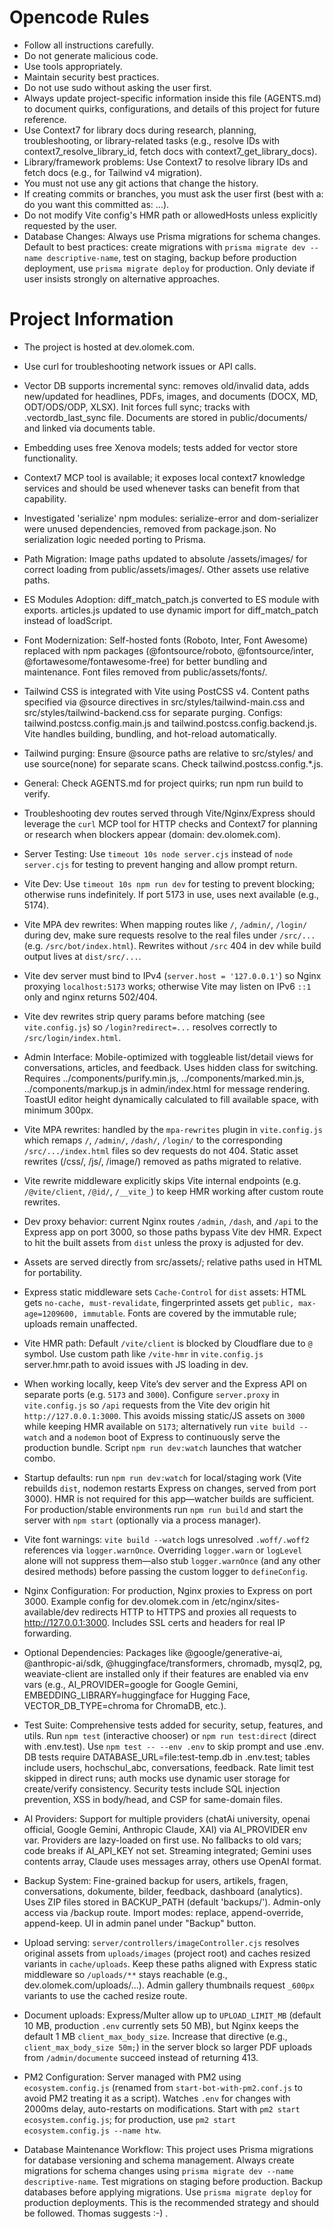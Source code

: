 # Opencode Rules

- Follow all instructions carefully.
- Do not generate malicious code.
- Use tools appropriately.
- Maintain security best practices.
- Do not use sudo without asking the user first.
- Always update project-specific information inside this file (AGENTS.md) to document quirks, configurations, and details of this project for future reference.
- Use Context7 for library docs during research, planning, troubleshooting, or library-related tasks (e.g., resolve IDs with context7_resolve_library_id, fetch docs with context7_get_library_docs).
- Library/framework problems: Use Context7 to resolve library IDs and fetch docs (e.g., for Tailwind v4 migration).
- You must not use any git actions that change the history.
- If creating commits or branches, you must ask the user first (best with a: do you want this committed as: ...).
- Do not modify Vite config's HMR path or allowedHosts unless explicitly requested by the user.
- Database Changes: Always use Prisma migrations for schema changes. Default to best practices: create migrations with `prisma migrate dev --name descriptive-name`, test on staging, backup before production deployment, use `prisma migrate deploy` for production. Only deviate if user insists strongly on alternative approaches.

# Project Information

- The project is hosted at dev.olomek.com.
- Use curl for troubleshooting network issues or API calls.
- Vector DB supports incremental sync: removes old/invalid data, adds new/updated for headlines, PDFs, images, and documents (DOCX, MD, ODT/ODS/ODP, XLSX). Init forces full sync; tracks with .vectordb_last_sync file. Documents are stored in public/documents/ and linked via documents table.
- Embedding uses free Xenova models; tests added for vector store functionality.
- Context7 MCP tool is available; it exposes local context7 knowledge services and should be used whenever tasks can benefit from that capability.
- Investigated 'serialize' npm modules: serialize-error and dom-serializer were unused dependencies, removed from package.json. No serialization logic needed porting to Prisma.
- Path Migration: Image paths updated to absolute /assets/images/ for correct loading from public/assets/images/. Other assets use relative paths.
- ES Modules Adoption: diff_match_patch.js converted to ES module with exports. articles.js updated to use dynamic import for diff_match_patch instead of loadScript.
- Font Modernization: Self-hosted fonts (Roboto, Inter, Font Awesome) replaced with npm packages (@fontsource/roboto, @fontsource/inter, @fortawesome/fontawesome-free) for better bundling and maintenance. Font files removed from public/assets/fonts/.
- Tailwind CSS is integrated with Vite using PostCSS v4. Content paths specified via @source directives in src/styles/tailwind-main.css and src/styles/tailwind-backend.css for separate purging. Configs: tailwind.postcss.config.main.js and tailwind.postcss.config.backend.js. Vite handles building, bundling, and hot-reload automatically.

- Tailwind purging: Ensure @source paths are relative to src/styles/ and use source(none) for separate scans. Check tailwind.postcss.config.*.js.

- General: Check AGENTS.md for project quirks; run npm run build to verify.

- Troubleshooting dev routes served through Vite/Nginx/Express should leverage the `curl` MCP tool for HTTP checks and Context7 for planning or research when blockers appear (domain: dev.olomek.com).
- Server Testing: Use `timeout 10s node server.cjs` instead of `node server.cjs` for testing to prevent hanging and allow prompt return.
- Vite Dev: Use `timeout 10s npm run dev` for testing to prevent blocking; otherwise runs indefinitely. If port 5173 in use, uses next available (e.g., 5174).
- Vite MPA dev rewrites: When mapping routes like `/`, `/admin/`, `/login/` during dev, make sure requests resolve to the real files under `/src/...` (e.g. `/src/bot/index.html`). Rewrites without `/src` 404 in dev while build output lives at `dist/src/...`.
- Vite dev server must bind to IPv4 (`server.host = '127.0.0.1'`) so Nginx proxying `localhost:5173` works; otherwise Vite may listen on IPv6 `::1` only and nginx returns 502/404.
- Vite dev rewrites strip query params before matching (see `vite.config.js`) so `/login?redirect=...` resolves correctly to `/src/login/index.html`.
- Admin Interface: Mobile-optimized with toggleable list/detail views for conversations, articles, and feedback. Uses hidden class for switching. Requires ../components/purify.min.js, ../components/marked.min.js, ../components/markup.js in admin/index.html for message rendering. ToastUI editor height dynamically calculated to fill available space, with minimum 300px.
- Vite MPA rewrites: handled by the `mpa-rewrites` plugin in `vite.config.js` which remaps `/`, `/admin/`, `/dash/`, `/login/` to the corresponding `/src/.../index.html` files so dev requests do not 404. Static asset rewrites (/css/, /js/, /image/) removed as paths migrated to relative.
- Vite rewrite middleware explicitly skips Vite internal endpoints (e.g. `/@vite/client`, `/@id/`, `/__vite_`) to keep HMR working after custom route rewrites.
- Dev proxy behavior: current Nginx routes `/admin`, `/dash`, and `/api` to the Express app on port 3000, so those paths bypass Vite dev HMR. Expect to hit the built assets from `dist` unless the proxy is adjusted for dev.
- Assets are served directly from src/assets/; relative paths used in HTML for portability.
- Express static middleware sets `Cache-Control` for `dist` assets: HTML gets `no-cache, must-revalidate`, fingerprinted assets get `public, max-age=1209600, immutable`. Fonts are covered by the immutable rule; uploads remain unaffected.
- Vite HMR path: Default `/vite/client` is blocked by Cloudflare due to `@` symbol. Use custom path like `/vite-hmr` in `vite.config.js` server.hmr.path to avoid issues with JS loading in dev.
- When working locally, keep Vite’s dev server and the Express API on separate ports (e.g. `5173` and `3000`). Configure `server.proxy` in `vite.config.js` so `/api` requests from the Vite dev origin hit `http://127.0.0.1:3000`. This avoids missing static/JS assets on `3000` while keeping HMR available on `5173`; alternatively run `vite build --watch` and a `nodemon` boot of Express to continuously serve the production bundle. Script `npm run dev:watch` launches that watcher combo.
- Startup defaults: run `npm run dev:watch` for local/staging work (Vite rebuilds `dist`, nodemon restarts Express on changes, served from port 3000). HMR is not required for this app—watcher builds are sufficient. For production/stable environments run `npm run build` and start the server with `npm start` (optionally via a process manager).
- Vite font warnings: `vite build --watch` logs unresolved `.woff/.woff2` references via `logger.warnOnce`. Overriding `logger.warn` or `logLevel` alone will not suppress them—also stub `logger.warnOnce` (and any other desired methods) before passing the custom logger to `defineConfig`.
- Nginx Configuration: For production, Nginx proxies to Express on port 3000. Example config for dev.olomek.com in /etc/nginx/sites-available/dev redirects HTTP to HTTPS and proxies all requests to http://127.0.0.1:3000. Includes SSL certs and headers for real IP forwarding.
- Optional Dependencies: Packages like @google/generative-ai, @anthropic-ai/sdk, @huggingface/transformers, chromadb, mysql2, pg, weaviate-client are installed only if their features are enabled via env vars (e.g., AI_PROVIDER=google for Google Gemini, EMBEDDING_LIBRARY=huggingface for Hugging Face, VECTOR_DB_TYPE=chroma for ChromaDB, etc.).
- Test Suite: Comprehensive tests added for security, setup, features, and utils. Run `npm test` (interactive chooser) or `npm run test:direct` (direct with .env.test). Use `npm test -- --env .env` to skip prompt and use .env. DB tests require DATABASE_URL=file:test-temp.db in .env.test; tables include users, hochschul_abc, conversations, feedback. Rate limit test skipped in direct runs; auth mocks use dynamic user storage for create/verify consistency. Security tests include SQL injection prevention, XSS in body/head, and CSP for same-domain files.
- AI Providers: Support for multiple providers (chatAi university, openai official, Google Gemini, Anthropic Claude, XAI) via AI_PROVIDER env var. Providers are lazy-loaded on first use. No fallbacks to old vars; code breaks if AI_API_KEY not set. Streaming integrated; Gemini uses contents array, Claude uses messages array, others use OpenAI format.
- Backup System: Fine-grained backup for users, artikels, fragen, conversations, dokumente, bilder, feedback, dashboard (analytics). Uses ZIP files stored in BACKUP_PATH (default 'backups/'). Admin-only access via /backup route. Import modes: replace, append-override, append-keep. UI in admin panel under "Backup" button.
- Upload serving: `server/controllers/imageController.cjs` resolves original assets from `uploads/images` (project root) and caches resized variants in `cache/uploads`. Keep these paths aligned with Express static middleware so `/uploads/**` stays reachable (e.g., dev.olomek.com/uploads/...). Admin gallery thumbnails request `_600px` variants to use the cached resize route.
- Document uploads: Express/Multer allow up to `UPLOAD_LIMIT_MB` (default 10 MB, production `.env` currently sets 50 MB), but Nginx keeps the default 1 MB `client_max_body_size`. Increase that directive (e.g., `client_max_body_size 50m;`) in the server block so larger PDF uploads from `/admin/documente` succeed instead of returning 413.
- PM2 Configuration: Server managed with PM2 using `ecosystem.config.js` (renamed from `start-bot-with-pm2.conf.js` to avoid PM2 treating it as a script). Watches `.env` for changes with 2000ms delay, auto-restarts on modifications. Start with `pm2 start ecosystem.config.js`; for production, use `pm2 start ecosystem.config.js --name htw`.
- Database Maintenance Workflow: This project uses Prisma migrations for database versioning and schema management. Always create migrations for schema changes using `prisma migrate dev --name descriptive-name`. Test migrations on staging before production. Backup databases before applying migrations. Use `prisma migrate deploy` for production deployments. This is the recommended strategy and should be followed. Thomas suggests :-) .

